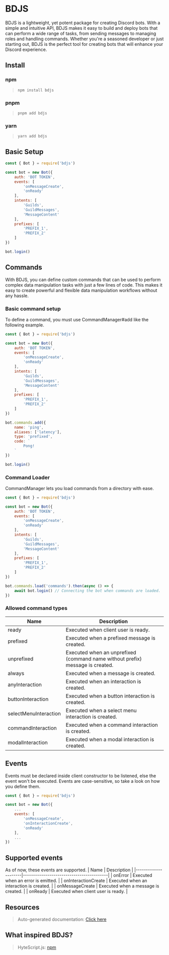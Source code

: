 # BDJS
BDJS is a lightweight, yet potent package for creating Discord bots.
With a simple and intuitive API, BDJS makes it easy to build and deploy 
bots that can perform a wide range of tasks, from sending 
messages to managing roles and handling commands. Whether you're a 
seasoned developer or just starting out, 
BDJS is the perfect tool for creating bots that will enhance your Discord experience.

## Install
### npm
> `npm install bdjs`
### pnpm
> `pnpm add bdjs`
### yarn
> `yarn add bdjs`

## Basic Setup
```js
const { Bot } = require('bdjs')

const bot = new Bot({
    auth: 'BOT TOKEN',
    events: [
        'onMessageCreate',
        'onReady'
    ],
    intents: [
        'Guilds',
        'GuildMessages',
        'MessageContent'
    ],
    prefixes: [
        'PREFIX_1',
        'PREFIX_2'
    ]
})

bot.login()
```

## Commands
With BDJS, you can define custom commands that can be used to perform complex data manipulation tasks with just a few lines of code. This makes it easy to create powerful and flexible data manipulation workflows without any hassle.
### Basic command setup
To define a command, you must use CommandManager#add like the following example.
```js
const { Bot } = require('bdjs')

const bot = new Bot({
    auth: 'BOT TOKEN',
    events: [
        'onMessageCreate',
        'onReady'
    ],
    intents: [
        'Guilds',
        'GuildMessages',
        'MessageContent'
    ],
    prefixes: [
        'PREFIX_1',
        'PREFIX_2'
    ]
})

bot.commands.add({
    name: 'ping',
    aliases: ['latency'],
    type: 'prefixed',
    code: `
        Pong!
    `
})

bot.login()
```

### Command Loader
CommandManager lets you load commands from a directory with ease.
```js
const { Bot } = require('bdjs')

const bot = new Bot({
    auth: 'BOT TOKEN',
    events: [
        'onMessageCreate',
        'onReady'
    ],
    intents: [
        'Guilds',
        'GuildMessages',
        'MessageContent'
    ],
    prefixes: [
        'PREFIX_1',
        'PREFIX_2'
    ]
})

bot.commands.load('commands').then(async () => {
    await bot.login() // Connecting the bot when commands are loaded.
})
```

### Allowed command types
|         Name          |                                  Description                                  |
|-----------------------|-------------------------------------------------------------------------------|
| ready                 | Executed when client user is ready.                                           |
| prefixed              | Executed when a prefixed message is created.                                  |
| unprefixed            | Executed when an unprefixed (command name without prefix) message is created. |
| always                | Executed when a message is created.                                           |
| anyInteraction        | Executed when an interaction is created.                                      |
| buttonInteraction     | Executed when a button interaction is created.                                |
| selectMenuInteraction | Executed when a select menu interaction is created.                           |
| commandInteraction    | Executed when a command interaction is created.                               |
| modalInteraction      | Executed when a modal interaction is created.                                 |

## Events
Events must be declared inside client constructor to be listened, else the event won't be executed.
Events are case-sensitive, so take a look on how you define them.
```js
const { Bot } = require('bdjs')

const bot = new Bot({
    ...
    events: [
        'onMessageCreate',
        'onInteractionCreate',
        'onReady'
    ],
    ...
})
```

## Supported events
As of now, these events are supported.
|        Name         |               Description                |
|---------------------|------------------------------------------|
| onError             | Executed when an error is emitted.       |
| onInteractionCreate | Executed when an interaction is created. |
| onMessageCreate     | Executed when a message is created.      |
| onReady             | Executed when client user is ready.      |

## Resources
> Auto-generated documentation: [Click here](https://cyberghxst.github.io/bdjs)

## What inspired BDJS?
> HyteScript.js: [npm](https://npmjs.com/package/hytescript.js)